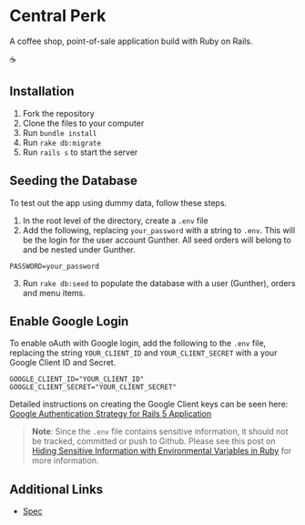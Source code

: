 # Central Perk

A coffee shop, point-of-sale application build with Ruby on Rails.

☕️

## Installation

1. Fork the repository
1. Clone the files to your computer
1. Run `bundle install`
1. Run `rake db:migrate`
1. Run `rails s` to start the server

## Seeding the Database

To test out the app using dummy data, follow these steps.

1. In the root level of the directory, create a `.env` file
1. Add the following, replacing `your_password` with a string to `.env`. This will be the login for the user account Gunther. All seed orders will belong to and be nested under Gunther.

```
PASSWORD=your_password
```

3. Run `rake db:seed` to populate the database with a user (Gunther), orders and menu items.

## Enable Google Login

To enable oAuth with Google login, add the following to the `.env` file, replacing the string `YOUR_CLIENT_ID` and `YOUR_CLIENT_SECRET` with a your Google Client ID and Secret.

```
GOOGLE_CLIENT_ID="YOUR_CLIENT_ID"
GOOGLE_CLIENT_SECRET="YOUR_CLIENT_SECRET"
```

Detailed instructions on creating the Google Client keys can be seen here: [Google Authentication Strategy for Rails 5 Application](https://medium.com/@rachel.hawa/google-authentication-strategy-for-rails-5-application-cd37947d2b1b)

> **Note**: Since the `.env` file contains sensitive information, it should not be tracked, committed or push to Github. Please see this post on [Hiding Sensitive Information with Environmental Variables in Ruby](https://shannoncrabill.com/blog/hiding-sensitive-information-with-environmental-variables-in-ruby/) for more information.

## Additional Links

- [Spec](spec.md)

